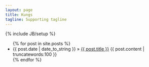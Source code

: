 ```yaml
---
layout: page
title: Kungs
tagline: Supporting tagline
---
```

{% include JB/setup %}

<ul class="posts">
  {% for post in site.posts %}
    <li>
    	<span class="post-title">{{ post.date | date_to_string }} &raquo; <a href="{{ BASE_PATH }}{{ post.url }}">{{ post.title }}</a>
    	</span>{{ post.content | truncatewords:100 }}
    </li>
  {% endfor %}
</ul>
